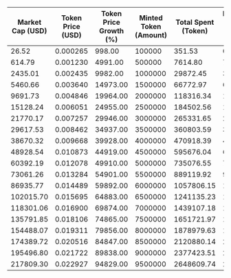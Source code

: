| Market Cap (USD) | Token Price (USD) | Token Price Growth (%) | Minted Token (Amount) | Total Spent (Token) | Platform Mint Fee (USD) |
|------------------|-------------------|------------------------|-----------------------|--------------------|-------------------------|
| 26.52 | 0.000265 | 998.00 | 100000 | 351.53 | 0.36 |
| 614.79 | 0.001230 | 4991.00 | 500000 | 7614.80 | 7.84 |
| 2435.01 | 0.002435 | 9982.00 | 1000000 | 29872.45 | 30.74 |
| 5460.66 | 0.003640 | 14973.00 | 1500000 | 66772.97 | 68.71 |
| 9691.73 | 0.004846 | 19964.00 | 2000000 | 118316.34 | 121.75 |
| 15128.24 | 0.006051 | 24955.00 | 2500000 | 184502.56 | 189.86 |
| 21770.17 | 0.007257 | 29946.00 | 3000000 | 265331.65 | 273.03 |
| 29617.53 | 0.008462 | 34937.00 | 3500000 | 360803.59 | 371.28 |
| 38670.32 | 0.009668 | 39928.00 | 4000000 | 470918.39 | 484.59 |
| 48928.54 | 0.010873 | 44919.00 | 4500000 | 595676.04 | 612.97 |
| 60392.19 | 0.012078 | 49910.00 | 5000000 | 735076.55 | 756.41 |
| 73061.26 | 0.013284 | 54901.00 | 5500000 | 889119.92 | 914.93 |
| 86935.77 | 0.014489 | 59892.00 | 6000000 | 1057806.15 | 1088.51 |
| 102015.70 | 0.015695 | 64883.00 | 6500000 | 1241135.23 | 1277.16 |
| 118301.06 | 0.016900 | 69874.00 | 7000000 | 1439107.18 | 1480.88 |
| 135791.85 | 0.018106 | 74865.00 | 7500000 | 1651721.97 | 1699.66 |
| 154488.07 | 0.019311 | 79856.00 | 8000000 | 1878979.63 | 1933.52 |
| 174389.72 | 0.020516 | 84847.00 | 8500000 | 2120880.14 | 2182.44 |
| 195496.80 | 0.021722 | 89838.00 | 9000000 | 2377423.51 | 2446.43 |
| 217809.30 | 0.022927 | 94829.00 | 9500000 | 2648609.74 | 2725.48 |
